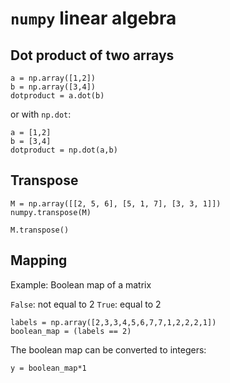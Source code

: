 # `numpy` linear algebra

## Dot product of two arrays

~~~~
a = np.array([1,2])
b = np.array([3,4])
dotproduct = a.dot(b)
~~~~

or with `np.dot`:

~~~~
a = [1,2]
b = [3,4]
dotproduct = np.dot(a,b)
~~~~

## Transpose

~~~~
M = np.array([[2, 5, 6], [5, 1, 7], [3, 3, 1]])
numpy.transpose(M)
~~~~

~~~~
M.transpose()
~~~~

## Mapping

Example: Boolean map of a matrix

`False`: not equal to 2
`True`: equal to 2

~~~~
labels = np.array([2,3,3,4,5,6,7,7,1,2,2,2,1])
boolean_map = (labels == 2)
~~~~

The boolean map can be converted to integers:

~~~~
y = boolean_map*1
~~~~
